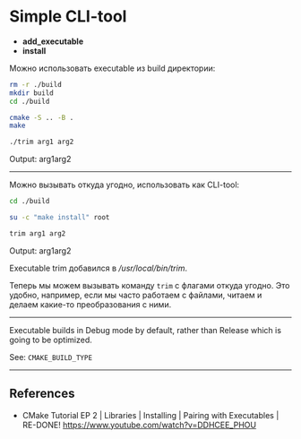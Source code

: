 # Simple CLI-tool

- **add_executable**
- **install**

Можно использовать executable из build директории:

```sh
rm -r ./build
mkdir build
cd ./build

cmake -S .. -B .
make

./trim arg1 arg2
```
Output: arg1arg2

---

Можно вызывать откуда угодно, использовать как CLI-tool:
```sh
cd ./build

su -c "make install" root

trim arg1 arg2
```
Output: arg1arg2

Executable trim добавился в _/usr/local/bin/trim_.

Теперь мы можем вызывать команду `trim` с флагами откуда угодно. Это удобно, например, если мы часто работаем с файлами, читаем и делаем какие-то преобразования с ними.

---

Executable builds in Debug mode by default, rather than Release which is going to be optimized.

See: `CMAKE_BUILD_TYPE`

---

## References

- CMake Tutorial EP 2 | Libraries | Installing | Pairing with Executables | RE-DONE! https://www.youtube.com/watch?v=DDHCEE_PHOU
